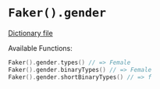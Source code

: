 # `Faker().gender`

[Dictionary file](../src/main/resources/locales/en/gender.yml)

Available Functions:  
```kotlin
Faker().gender.types() // => Female
Faker().gender.binaryTypes() // => Female
Faker().gender.shortBinaryTypes() // => f
```
